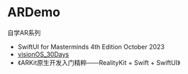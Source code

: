 # ARDemo

自学AR系列
* SwiftUI for Masterminds 4th Edition October 2023
* [visionOS_30Days](https://github.com/satoshi0212/visionOS_30Days)
* 《ARKit原生开发入门精粹——RealityKit + Swift + SwiftUI》
